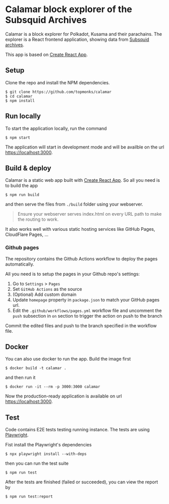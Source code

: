 # Calamar block explorer of the Subsquid Archives

Calamar is a block explorer for Polkadot, Kusama and their parachains. The explorer is a React frontend application, showing data from [Subsquid archives](https://github.com/subsquid/archive-registry).

This app is based on [Create React App](https://facebook.github.io/create-react-app/docs/getting-started).

## Setup

Clone the repo and install the NPM dependencies.

```
$ git clone https://github.com/topmonks/calamar
$ cd calamar
$ npm install
```

## Run locally

To start the application locally, run the command

```
$ npm start
```

The application will start in development mode and will be availble on the url [https://localhost:3000](https://localhost:3000).

## Build & deploy

Calamar is a static web app built with [Create React App](https://facebook.github.io/create-react-app/docs/getting-started). So all you need is to build the app

```
$ npm run build
```

and then serve the files from `./build` folder using your webserver.

> Ensure your webserver serves index.html on every URL path to make the routing to work.

It also works well with various static hosting services like GitHub Pages, CloudFlare Pages, ...

### Github pages

The repository contains the Github Actions workflow to deploy the pages automatically.

All you need is to setup the pages in your Github repo's settings:

1. Go to `Settings` > `Pages`
2. Set `GitHub Actions` as the source
3. (Optional) Add custom domain
4. Update `homepage` property in `package.json` to match your GitHub pages url.
3. Edit the `.github/workflows/pages.yml` workflow file and uncomment the `push` subsection in `on` section to trigger the action on push to the branch

Commit the edited files and push to the branch specified in the workflow file.

## Docker

You can also use docker to run the app. Build the image first

```
$ docker build -t calamar .
```

and then run it

```
$ docker run -it --rm -p 3000:3000 calamar
```

Now the production-ready application is available on url [https://localhost:3000](https://localhost:3000).

## Test

Code contains E2E tests testing running instance. The tests are using [Playwright](https://playwright.dev/).

Fist install the Playwright's dependencies

```
$ npx playwright install --with-deps
```

then you can run the test suite

```
$ npm run test
```

After the tests are finished (failed or succeeded), you can view the report by

```
$ npm run test:report
```
